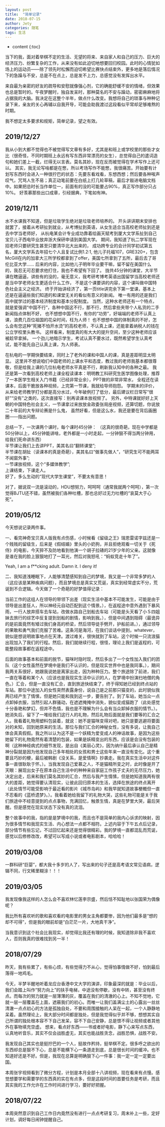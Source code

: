 ```yaml
---
layout: post
title:  "简单记录"
date: 2018-07-15
author: Jety
categories: 随笔
tags: 生活
---
```


* content
{:toc}

当下的我，面对着举棋不定的生活、无望的将来、来自家人和自己的压力、巨大的经济压力、纷繁复杂的工作，从来没有如此迫切地想要回归校园。此时的心情犹如场上的运动员——除了领先时松懈而迫切希望比赛快点结束外，更多地是落后情况下的急躁与不安，总是不在点上，总是发不上力，总感觉没有发挥出水平。

来自最为亲密的好友的疏导和安慰就像强心剂，它的确能舒缓不安的情绪，但效果也总是暂时的。午夜梦醒时，独自发呆时，那种莫名的不安与躁动，密密麻麻地将占据我的大脑。我决定在这整个半年，做点什么改变。我想将自己的琐事与种种记录下来，亲友的关心再辅以自我开导，可能会助我渡过这段看似平常却足够难熬的时期。

我不想定太多要求和规矩，简单记录，望之有效。

<!--more-->

## 2019/12/27

我从小到大都不觉得也不被觉得写文章有多好，尤其是和班上或学校里的那些才女比（很奇怪，不同时期班上永远有写东西非常漂亮的女生），总觉得自己的遣词造句和她们差上一截，烂得无以言表。莫名其妙，现在反而被觉得在学术写作上还可以。
其实，我无论写啥都是在憋，所以考场写作不能憋，我很痛苦。开始要有计划写东西时会进入一种很拧巴的状态：先要东看戏看，东想西想；然后要各种唉声叹气，咒骂人生不易；真正动笔前要在白纸上打几轮草稿，最后才敲进电脑文档中。如果把总时长当作单位一，前面有的没的可能要占90%，真正写作部分只占10%。
好羡慕那些出口成章，引经据典，下笔如有神。

## 2019/12/11

水不水课我不知道，但是垃圾学生绝对是垃圾老师培养的。
开头讲讲期末安排也就罢了，接着从考研扯到就业，从考博扯到英语，从女生适合当高校老师扯到还是去中学当老师好，
从杭电某会计专业成功靠着绘画天赋考到厦大文学系扯到自己宝贝儿子西电毕业放弃浙大保研申请到美国大学。
期间，我知道了杭二学军现在招老师只要研究生甚至只要清华北大出来的，
成功跨专业的会计同学初试第五名，厦大文学系去年招七个人且复试比例1.2:1,
他儿子托福107，GRE320+，包含McGill在内的加拿大三所学校都拿到了offer，美国七所拿到了五所，最后去了哥伦比亚大学……
后来的内容，比如他儿子明年毕业要干嘛，留不留在美国什么的，我忍无可忍要求他打住，我也不希望有下回了。
拢共45分钟的课堂，大半节课在瞎逼逼，讲些有的没的，毫无意义，我考研考博考英语出国留学当高校老师还是当中学老师女生更适合什么工作，
不是这个课要讲的内容，这个课叫做中国特色社会主义之经济。
终于开始讲经济了，第一页title讲完余下第一堂课，基本上还是在逼逼些我们知道的和课堂无关的看似有意义的新闻。
唯一有用的还是我们高中就学过的基本经济制度和基本分配制度。
当然，这种水老师还有一个特点，就是爱强调“中国不行”，各种中国这不行，那不行，然后拿些夹带个人私货的二手新闻指点体制不好，
也不想想中国不行，有你的“功劳”，好端端的老师不认真上课，浪费几百位祖国的花朵时间，枉为人师！
也不想想中国的体制真的不好，怎么会有您这种“死猪不怕开水烫”的高校老师，不认真上课，还能拿着纳税人的钱在公立学校里头教书。
这样看来，制度真的有大大的提升空间，至少这种老师应该被趁早拿掉。
一个劲儿地暗示学生，考试认真不要水过，既然希望学生认真考试，能不能先自己认真上课，为人师表。

在杭电的一学期快要结束，同时上了老外的课和中国人的课，真是差距明显太明显。
这里并不想说咱们中国老师的上课水平和态度，教过我的老师我基本都很尊敬，但是给我上课的几位杭电老师水平真是不行，刷新我认知中的各种之最。
我还是第一次看到高校老师上课全程读课本：明明教工科研究生医学图像处理，推荐了一本医学生相关入门书籍（已经非常业余），PPT做的非常非常水，
全程还在读课本，后面干脆放各种视频，上完第一节课，我就给导师抱怨。
学期末的评价，从来给老师教学打分都是高分水过，今年破例打了低分，最后建议栏日常写“很好”“没有”之类的，这次直接写：别再读课本放视频了。
另外，中特课就好好上天朝的中国特色社会主义，一节课拿过来放放金政委张局座视频，还算切题，你说放二十年前的大专辩论赛是什么鬼，
虽然好看，但是这么水，我还是要在背后画圈圈——指出问题。

总结一下，一次课两个课时，每个课时45分钟：
（这真的很奇葩，现在中学都是50分钟以上，45分钟能讲啥，老外都是一小时走起，一分钟狠不得当两分钟用，给我们死命讲东西）  
半节课让我们上去讲PPT，美其名曰“翻转课堂”;  
半节课在胡扯（读课本的真是奇葩），美其名曰“做事先做人”，“研究生可不能两耳不闻窗外事”;  
一节课放视频，这个“多媒体教学”;  
上课结束，下课走人。  
好了，多么生动的“现代大学生课堂”，不要太有意思！

对了，据说双一流是滚动的，HDU想努力，呵呵呵（通常我就两个呵呵），第一次觉得BJTU还不错，虽然被我们各种吐槽，那也总好过无力吐槽的“哀莫大于心死”。

## 2019/05/12

今天想说记录两件事。

一、看完神奇宝贝真人版我有点伤感，小时候看《留级之王》瑞恩雷诺字兹还是一个贱贱的留级生，后来是《假结婚》里头的小奶狗，并且拒绝观看一切关于《死侍》的电影，今天猝不及防地看到他演一个胡子拉碴的21岁少年的父亲。这就像是谁在我的脸上狠狠地打了一耳光，然后对我怒吼：“蚂蚁竞走十年了”。　　

Yeah, I am a f**cking adult. Damn it. I deny it!

二、我知道浅睡眠下，人能够清楚感知到自己的梦境，我又是一个非常多梦的人（这应该是某种疾病问题），而且梦境总是真实又荒诞，真实到经常虚实不分，荒诞到不合逻辑。今天做了一个奇葩的好梦值得记录：　　

当前工作的这组人在领导的带领下出差（现实生活中基本不可能发生，可能是由于领导是出差狂人，所以神经元自动匹配到这个情景。），在返程途中意外遇到下暴风雨，一行人放弃搭车去车站，改做水路自己划船去车站（可能是头天看了小Ｓ四姐妹去旅行的综艺中反复提到划船的剧情，影响到我。），但是中间遇到阻碍（最诡异的是前面竟然有矮过我们身高的桥梁，然后领导徒手劈开，护船前进。），通过领导的果敢和勇气我们克服了苦难。这条河是海河，在我们谈话中提到，whatever，貌似是想说明故事地点在天津。渡过难关，很快就到了车站，这个时候一只流浪猫出现加入了我们的行程。然后，我们就继续行程，很怪，理论上我们是返程的，可能整段故事都在返程途中。　

后面的故事基本和前面的脱节，猫咪时隐时现，然后多出了一个女性加入我们的团队（这个女性虽然在梦境中是我们不认识的，但是现实世界中也是我同事。），期间我两关系很好，她跟我说她是离家出走，因为种种压力。整个旅途除了前进，我们一直在等着和某个人（应该也是我现实生活中认识的人，在梦境中扮演扫地僧的角色。）汇合，但是一直没有汇合，直到旅途快结束了，终于得知她已经到终点站的车站。那位中途加入的女性突然表露身份，说自己是之前那只猫变的，此时貌似我两已经产生了情愫，但是她只能和我到这一步，要告别了。到了车站，她当众一点点卸掉衣服，当然引起人群骚动，在遮遮掩掩中消失，貌似变成猫跑了（此处感觉十分香艳和梦幻，但并不色情，我也是不理解为什么会有当众卸掉衣服的情节。）。她消失后，留下了一堆给我们这行人的礼物，然后礼物后面就是我们要等的汇合之人。我看着礼物用塑料包装着，就说：她不是猫咪变得对吧，她只是要逃避将要面对的未知，回到她原来的生活。那位与我们汇合的神秘女性，没有多说，让我自己体会真真假假。我之所以认为这不是一个妖精为爱变成人的神话故事，是因为这些她留下的礼物竟然有着清楚的包装，如果是妖精变出的东西，应该是会没有包装的啊（这种神经病式的细节发现，是出自《美丽心灵》，因为纳什最后承认自己是精神分裂就是因为他发现自己多年相处的女孩和男士这些年来一直没有变化。这个重要且巧妙的梗，最后被韩剧《没关系，是爱情啊》抄袭走。我在真实生活中对这件事一直很耿耿于怀。）。当我发现自己爱慕之人，不是猫精所变之时，此时像是开了天眼：展现出女子在原本自己生活中的种种来自家庭工作孩子丈夫的无尽压力，她决定出走，后来和我们莫名其妙的汇合，然后与我产生情愫，但是她知道我两有很大的差距，她觉得要认清现实，让彼此回归原本的生活，选择在旅途的终点离开（此处情节可能受影响于最近看的影片《城市岛屿》和我早就知道故事梗概但一直不忍看的《蓝桥遗梦》。）。我看着她给我留下的礼物大哭，这些礼物可能是关于我们旅途中不经意提到的点点事物，充满回忆，触景生情，真是在梦里大哭，最后哭醒。但是感觉在现实状态下没有真的流泪。　　

整个故事中的我，指的是是梦境中的我，而且也不是简单的我内心诉求的映射，因为很多情节和我现实生活、内心想法一点都不相符。上述内容于下午五点后记录，部分情节有些忘记，不过回忆起来还是觉得很精彩。我的梦境一直都混乱而荒诞，感觉以后修修改改，希望可以写成小说或者电影剧本，哈哈哈！

## 2019/03/08

一群科研“巨婴”，都大我十多岁的人了，写出来的句子还是高考语文常见语病，逻辑不同，行文稀里糊涂！！！

## 2019/03/05

我发现像我这样的人怎么会不喜欢林忆莲李宗盛，然后恬不知耻地以张国荣为偶像呢？

我比所有喜欢听的歌和喜欢看的电影里的男女主角都要惨，因为他们最多是“想的却不可得”，但是我的眼前却是“白茫茫一片，大地真干净”。

当我意识到这个社会比我现实，却觉得比我还有理的时候，我知道除非我不喜欢人，否则我真的很难找到另一半！

## 2018/07/29

昨天，我有些累了，有些心烦，有些觉得力不从心，觉得怕事情做不好，怕到最后落得一地鸡毛。

今天，半梦半醒地听着龙应台香港中文大学的演讲，印象最深的就是：毕业以后，我们会踏上叫作“努力向上”的扶手电梯，中途没有停歇，没有中转，甚至没有终点。而每次的努力就是一层薄薄的灰，覆盖在我们的清澈的心上。不知不觉地，它就一层一层覆盖在上面，遮蔽我们的初心。而唯一让我们盖满尘土的心露出一丝丝清澈一点点初心的方法是孤独自处，不要和周围接触的人呆在一起，一个人静静地呆着。虽然理论上，我大部分时间都是独处，但是我觉得似乎并不够，想想其实自己所谓的独处根本容不下自己发呆，容不下自己安静，总是恨不得让视频或者其他外在事物填充空虚。
想来，看点好东西——书或者好电影，静下心来写点东西，认真地听音乐，其实不仅会战胜虚无，其实也能战胜贪念，战胜恐惧，战胜不安。

我发现自己其实也是挺拧巴的一个人，挺故作矜持，挺举棋不定。很多呼之欲出的东西却总是狠不下心，总是不能横下心一条道走到底，总是很长时间的缓冲。也不知道好还是不好。但是，我现在总算是明确狠下心一件事：我一定一定一定要出国。

本周张宇视频看到了微分方程，计划是本月全部十八讲视频，现在看来有点慢。感觉想要学和需要学的东西真的实在有点多，但是这段时间的首要任务是考研，而且其实我的工作允许在工作时间进行学习，要好好把握。

## 2018/07/22

本周突然意识到自己工作日内竟然没有进行一点点考研复习，周末补上一些，定好计划，调好每日闹钟提醒自己。
